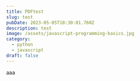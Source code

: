 ```yaml
---
title: PDFtest
slug: test
pubDate: 2023-05-05T10:30:01.760Z
description: test
image: /assets/javascript-programming-basics.jpg
category:
  - python
  - javascript
draft: false
---
```


aaa
